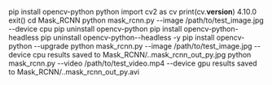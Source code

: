 pip install opencv-python
python
import cv2 as cv
print(cv.__version__)
4.10.0
exit()
cd Mask_RCNN
python mask_rcnn.py --image /path/to/test_image.jpg --device cpu
pip uninstall opencv-python
pip install opencv-python-headless
pip uninstall opencv-python--headless -y
pip install opencv-python --upgrade
python mask_rcnn.py --image /path/to/test_image.jpg --device cpu   results saved to Mask_RCNN/..mask_rcnn_out_py.jpg
python mask_rcnn.py --video /path/to/test_video.mp4 --device gpu   results saved to Mask_RCNN/..mask_rcnn_out_py.avi
